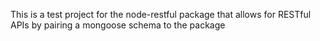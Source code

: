 This is a test project for the node-restful package that allows for RESTful APIs by pairing a mongoose schema to the package
